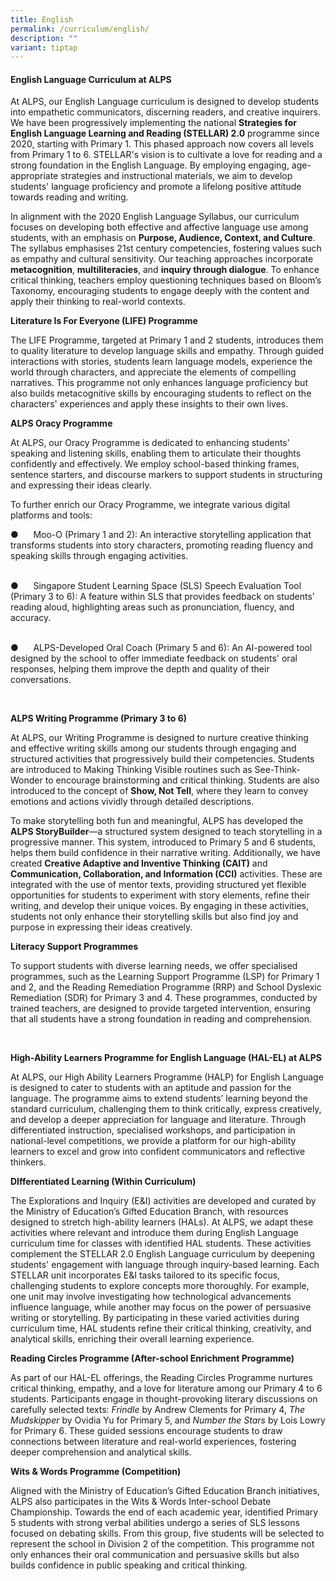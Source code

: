 ```yaml
---
title: English
permalink: /curriculum/english/
description: ""
variant: tiptap
---
```

<h4><strong>English Language Curriculum at ALPS</strong></h4>
<p>At ALPS, our English Language curriculum is designed to develop students
into empathetic communicators, discerning readers, and creative inquirers.&nbsp;
We have been progressively implementing the national <strong>Strategies for English Language Learning and Reading (STELLAR) 2.0</strong> programme
since 2020, starting with Primary 1. This phased approach now covers all
levels from Primary 1 to 6. STELLAR's vision is to cultivate a love for
reading and a strong foundation in the English Language. By employing engaging,
age-appropriate strategies and instructional materials, we aim to develop
students' language proficiency and promote a lifelong positive attitude
towards reading and writing.</p>
<p>In alignment with the 2020 English Language Syllabus, our curriculum focuses
on developing both effective and affective language use among students,
with an emphasis on <strong>Purpose, Audience, Context, and Culture</strong>.
The syllabus emphasises 21st century competencies, fostering values such
as empathy and cultural sensitivity. Our teaching approaches incorporate <strong>metacognition</strong>, <strong>multiliteracies</strong>,
and <strong>inquiry through dialogue</strong>. To enhance critical thinking,
teachers employ questioning techniques based on Bloom’s Taxonomy, encouraging
students to engage deeply with the content and apply their thinking to
real-world contexts.</p>
<p><strong>Literature Is For Everyone (LIFE) Programme</strong>
</p>
<p>The LIFE Programme, targeted at Primary 1 and 2 students, introduces them
to quality literature to develop language skills and empathy. Through guided
interactions with stories, students learn language models, experience the
world through characters, and appreciate the elements of compelling narratives.
This programme not only enhances language proficiency but also builds metacognitive
skills by encouraging students to reflect on the characters' experiences
and apply these insights to their own lives.</p>
<p><strong>ALPS Oracy Programme</strong>
</p>
<p>At ALPS, our Oracy Programme is dedicated to enhancing students' speaking
and listening skills, enabling them to articulate their thoughts confidently
and effectively. We employ school-based thinking frames, sentence starters,
and discourse markers to support students in structuring and expressing
their ideas clearly.</p>
<p>To further enrich our Oracy Programme, we integrate various digital platforms
and tools:</p>
<p>●&nbsp;&nbsp;&nbsp;&nbsp;&nbsp; Moo-O (Primary 1 and 2): An interactive
storytelling application that transforms students into story characters,
promoting reading fluency and speaking skills through engaging activities.
<br>
<br>
</p>
<p>●&nbsp;&nbsp;&nbsp;&nbsp;&nbsp; Singapore Student Learning Space (SLS)
Speech Evaluation Tool (Primary 3 to 6): A feature within SLS that provides
feedback on students' reading aloud, highlighting areas such as pronunciation,
fluency, and accuracy.
<br>
<br>
</p>
<p>●&nbsp;&nbsp;&nbsp;&nbsp;&nbsp; ALPS-Developed Oral Coach (Primary 5 and
6): An AI-powered tool designed by the school to offer immediate feedback
on students' oral responses, helping them improve the depth and quality
of their conversations.</p>
<p><strong>&nbsp;</strong>
</p>
<p><strong>ALPS Writing Programme (Primary 3 to 6)</strong>
</p>
<p>At ALPS, our Writing Programme is designed to nurture creative thinking
and effective writing skills among our students through engaging and structured
activities that progressively build their competencies. Students are introduced
to Making Thinking Visible routines such as See-Think-Wonder to encourage
brainstorming and critical thinking. Students are also introduced to the
concept of <strong>Show, Not Tell</strong>, where they learn to convey emotions
and actions vividly through detailed descriptions.</p>
<p>To make storytelling both fun and meaningful, ALPS has developed the <strong>ALPS StoryBuilder</strong>—a
structured system designed to teach storytelling in a progressive manner.
This system, introduced to Primary 5 and 6 students, helps them build confidence
in their narrative writing. Additionally, we have created <strong>Creative Adaptive and Inventive Thinking (CAIT)</strong> and <strong>Communication, Collaboration, and Information (CCI)</strong> activities.
These are integrated with the use of mentor texts, providing structured
yet flexible opportunities for students to experiment with story elements,
refine their writing, and develop their unique voices. By engaging in these
activities, students not only enhance their storytelling skills but also
find joy and purpose in expressing their ideas creatively.</p>
<p><strong>Literacy Support Programmes</strong>
</p>
<p>To support students with diverse learning needs, we offer specialised
programmes, such as the Learning Support Programme (LSP) for Primary 1
and 2, and the Reading Remediation Programme (RRP) and School Dyslexic
Remediation (SDR) for Primary 3 and 4. These programmes, conducted by trained
teachers, are designed to provide targeted intervention, ensuring that
all students have a strong foundation in reading and comprehension.</p>
<p><strong>&nbsp;</strong>
</p>
<p><strong>High-Ability Learners Programme for English Language (HAL-EL) at ALPS</strong>
</p>
<p>At ALPS, our High Ability Learners Programme (HALP) for English Language
is designed to cater to students with an aptitude and passion for the language.
The programme aims to extend students’ learning beyond the standard curriculum,
challenging them to think critically, express creatively, and develop a
deeper appreciation for language and literature. Through differentiated
instruction, specialised workshops, and participation in national-level
competitions, we provide a platform for our high-ability learners to excel
and grow into confident communicators and reflective thinkers.</p>
<p><strong>DIfferentiated Learning (Within Curriculum)</strong>
</p>
<p>The Explorations and Inquiry (E&amp;I) activities are developed and curated
by the Ministry of Education’s Gifted Education Branch, with resources
designed to stretch high-ability learners (HALs). At ALPS, we adapt these
activities where relevant and introduce them during English Language curriculum
time for classes with identified HAL students. These activities complement
the STELLAR 2.0 English Language curriculum by deepening students' engagement
with language through inquiry-based learning. Each STELLAR unit incorporates
E&amp;I tasks tailored to its specific focus, challenging students to explore
concepts more thoroughly. For example, one unit may involve investigating
how technological advancements influence language, while another may focus
on the power of persuasive writing or storytelling. By participating in
these varied activities during curriculum time, HAL students refine their
critical thinking, creativity, and analytical skills, enriching their overall
learning experience.</p>
<p><strong>Reading Circles Programme (After-school Enrichment Programme)</strong>
</p>
<p>As part of our HAL-EL offerings, the Reading Circles Programme nurtures
critical thinking, empathy, and a love for literature among our Primary
4 to 6 students. Participants engage in thought-provoking literary discussions
on carefully selected texts: <em>Frindle</em> by Andrew Clements for Primary
4, <em>The Mudskipper</em> by Ovidia Yu for Primary 5, and <em>Number the Stars</em> by
Lois Lowry for Primary 6. These guided sessions encourage students to draw
connections between literature and real-world experiences, fostering deeper
comprehension and analytical skills.</p>
<p><strong>Wits &amp; Words Programme (Competition)</strong>
</p>
<p>Aligned with the Ministry of Education’s Gifted Education Branch initiatives,
ALPS also participates in the Wits &amp; Words Inter-school Debate Championship.
Towards the end of each academic year, identified Primary 5 students with
strong verbal abilities undergo a series of SLS lessons focused on debating
skills. From this group, five students will be selected to represent the
school in Division 2 of the competition. This programme not only enhances
their oral communication and persuasive skills but also builds confidence
in public speaking and critical thinking.</p>
<p></p>